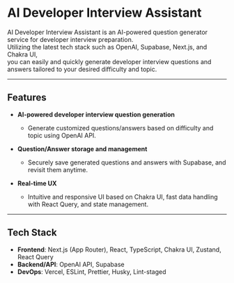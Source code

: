 # AI Developer Interview Assistant

AI Developer Interview Assistant is an AI-powered question generator service for developer interview preparation.  
Utilizing the latest tech stack such as OpenAI, Supabase, Next.js, and Chakra UI,  
you can easily and quickly generate developer interview questions and answers tailored to your desired difficulty and topic.

---

## Features

- **AI-powered developer interview question generation**
  - Generate customized questions/answers based on difficulty and topic using OpenAI API.
- **Question/Answer storage and management**
  - Securely save generated questions and answers with Supabase, and revisit them anytime.
- **Real-time UX**

  - Intuitive and responsive UI based on Chakra UI, fast data handling with React Query, and state management.

---

## Tech Stack

- **Frontend**: Next.js (App Router), React, TypeScript, Chakra UI, Zustand, React Query
- **Backend/API**: OpenAI API, Supabase
- **DevOps**: Vercel, ESLint, Prettier, Husky, Lint-staged

